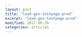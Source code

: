 ```yaml
---
layout: post
title: "lead-gen-testpage-prod"
excerpt: "lead-gen-testpage-prod"
modified: 2017-09-26
categories: articles
---
```

<div class="apester-media" data-media-id="5f16c1b9fe9f6770d511d7a7" height="512"></div><script async src="https://static.apester.com/js/sdk/latest/apester-sdk.js"></script>
<br>
<div class="apester-media" data-media-id="5f16c175f3f7b8a7369d87be" height="512"></div><script async src="https://static.apester.com/js/sdk/latest/apester-sdk.js"></script>
<br>
<div class="apester-media" data-media-id="5f16c0f5733f8eeba100dfc5" height="512"></div><script async src="https://static.apester.com/js/sdk/latest/apester-sdk.js"></script>
<br>
<div class="apester-media" data-media-id="5f16c0d7f3f7b8afed9d87bb" height="512"></div><script async src="https://static.apester.com/js/sdk/latest/apester-sdk.js"></script>
<br>
<div class="apester-media" data-media-id="5f16c0acafd978232727ecf6" height="512"></div><script async src="https://static.apester.com/js/sdk/latest/apester-sdk.js"></script>
<br>
<div class="apester-media" data-media-id="5f16c07f21b1e8d7b903da5a" height="512"></div><script async src="https://static.apester.com/js/sdk/latest/apester-sdk.js"></script>
